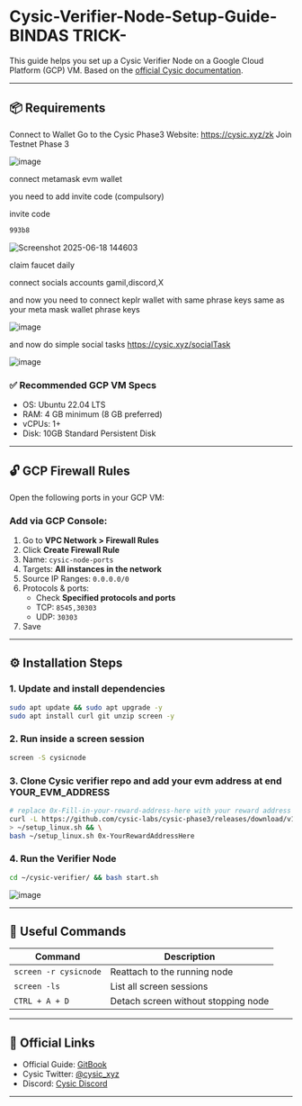 # Cysic-Verifier-Node-Setup-Guide-BINDAS TRICK-


This guide helps you set up a Cysic Verifier Node on a Google Cloud Platform (GCP) VM. Based on the [official Cysic documentation](https://timemeansalots-organization.gitbook.io/docs.cysic.xyz/tutorial-docs/how-to-run-a-verifier-node).

---

## 📦 Requirements

Connect to Wallet
Go to the Cysic Phase3 Website: https://cysic.xyz/zk
Join Testnet Phase 3

![image](https://github.com/user-attachments/assets/bc67d1bb-4ba5-4fdd-8dde-750397b102e9)

connect metamask evm wallet

you need to add invite code (compulsory)

invite code

```bash 
993b8
```

![Screenshot 2025-06-18 144603](https://github.com/user-attachments/assets/8e4ecc8d-cdb5-4833-bec2-67a7f9d9bfb6)

claim faucet daily

connect socials accounts gamil,discord,X

and now you need to connect keplr wallet with same phrase keys same as your meta mask wallet phrase keys 

![image](https://github.com/user-attachments/assets/b67a7da8-0276-44fc-a22f-d29f90ec2e04)

and now do simple social tasks https://cysic.xyz/socialTask

![image](https://github.com/user-attachments/assets/d32bd547-c3e1-4669-826f-12a626d48bbf)


### ✅ Recommended GCP VM Specs
- OS: Ubuntu 22.04 LTS
- RAM: 4 GB minimum (8 GB preferred)
- vCPUs: 1+
- Disk: 10GB Standard Persistent Disk

---

## 🔓 GCP Firewall Rules

Open the following ports in your GCP VM:

### Add via GCP Console:
1. Go to **VPC Network > Firewall Rules**
2. Click **Create Firewall Rule**
3. Name: `cysic-node-ports`
4. Targets: **All instances in the network**
5. Source IP Ranges: `0.0.0.0/0`
6. Protocols & ports:
   - Check **Specified protocols and ports**
   - TCP: `8545,30303`
   - UDP: `30303`
7. Save

---

## ⚙️ Installation Steps

### 1. Update and install dependencies
```bash
sudo apt update && sudo apt upgrade -y
sudo apt install curl git unzip screen -y
```

### 2. Run inside a screen session
```bash
screen -S cysicnode
```

### 3. Clone Cysic verifier repo and add your evm address at end YOUR_EVM_ADDRESS
```bash
# replace 0x-Fill-in-your-reward-address-here with your reward address below
curl -L https://github.com/cysic-labs/cysic-phase3/releases/download/v1.0.0/setup_linux.sh \
> ~/setup_linux.sh && \
bash ~/setup_linux.sh 0x-YourRewardAddressHere
```

### 4. Run the Verifier Node
```bash
cd ~/cysic-verifier/ && bash start.sh
```
![image](https://github.com/user-attachments/assets/ffe5ef8f-4a5f-4036-9be1-5eb43333cb79)

---

## 🧠 Useful Commands

| Command | Description |
|--------|-------------|
| `screen -r cysicnode` | Reattach to the running node |
| `screen -ls` | List all screen sessions |
| `CTRL + A + D` | Detach screen without stopping node |

---

## 🔗 Official Links

- Official Guide: [GitBook](https://timemeansalots-organization.gitbook.io/docs.cysic.xyz/tutorial-docs/how-to-run-a-verifier-node)
- Cysic Twitter: [@cysic_xyz](https://twitter.com/cysic_xyz)
- Discord: [Cysic Discord](https://discord.gg/cysic)

---
